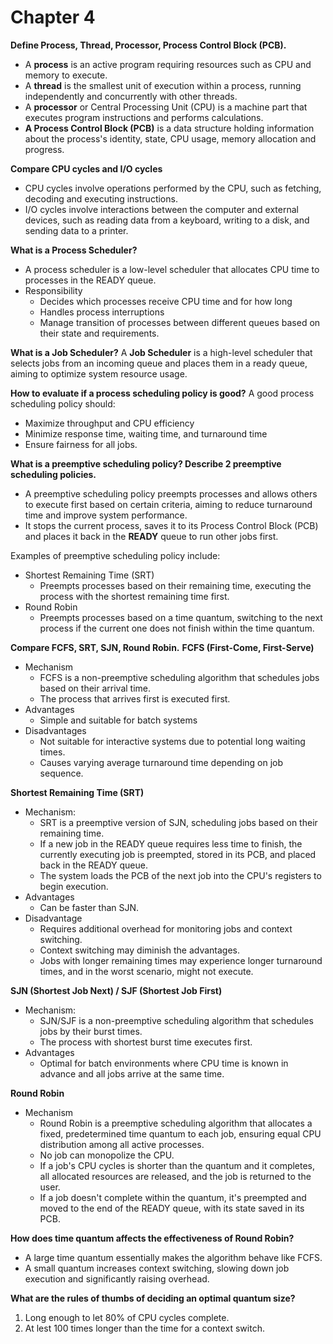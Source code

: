 # Chapter 4

**Define Process, Thread, Processor, Process Control Block (PCB).**
- A **process** is an active program requiring resources such as CPU and memory to execute.
- A **thread** is the smallest unit of execution within a process, running independently and concurrently with other threads.
- A **processor** or Central Processing Unit (CPU) is a machine part that executes program instructions and performs calculations.
- **A Process Control Block (PCB)** is a data structure holding information about the process's identity, state, CPU usage, memory allocation and progress.

**Compare CPU cycles and I/O cycles**
- CPU cycles involve operations performed by the CPU, such as fetching, decoding and executing instructions.
- I/O cycles involve interactions between the computer and external devices, such as reading data from a keyboard, writing to a disk, and sending data to a printer.

**What is a Process Scheduler?**
- A process scheduler is a low-level scheduler that allocates CPU time to processes in the READY queue.
- Responsibility
	- Decides which processes receive CPU time and for how long
	- Handles process interruptions
	- Manage transition of processes between different queues based on their state and requirements.

**What is a Job Scheduler?**
A **Job Scheduler** is a high-level scheduler that selects jobs from an incoming queue and places them in a ready queue, aiming to optimize system resource usage.

**How to evaluate if a process scheduling policy is good?**
A good process scheduling policy should:
- Maximize throughput and CPU efficiency
- Minimize response time, waiting time, and turnaround time
- Ensure fairness for all jobs.

**What is a preemptive scheduling policy? Describe 2 preemptive scheduling policies.**
- A preemptive scheduling policy preempts processes and allows others to execute first based on certain criteria, aiming to reduce turnaround time and improve system performance. 
- It stops the current process, saves it to its Process Control Block (PCB) and places it back in the **READY** queue to run other jobs first.

Examples of preemptive scheduling policy include:
- Shortest Remaining Time (SRT)
	- Preempts processes based on their remaining time, executing the process with the shortest remaining time first.
- Round Robin
	- Preempts processes based on a time quantum, switching to the next process if the current one does not finish within the time quantum.


**Compare FCFS, SRT, SJN, Round Robin.**
**FCFS (First-Come, First-Serve)**
- Mechanism
	- FCFS is a non-preemptive scheduling algorithm that schedules jobs based on their arrival time. 
	- The process that arrives first is executed first.
- Advantages
	- Simple and suitable for batch systems
- Disadvantages
	- Not suitable for interactive systems due to potential long waiting times.
	- Causes varying average turnaround time depending on job sequence.

**Shortest Remaining Time (SRT)**
- Mechanism:
	- SRT is a preemptive version of SJN, scheduling jobs based on their remaining time. 
	- If a new job in the READY queue requires less time to finish, the currently executing job is preempted, stored in its PCB, and placed back in the READY queue.
	- The system loads the PCB of the next job into the CPU's registers to begin execution.
- Advantages
	- Can be faster than SJN.
- Disadvantage
	- Requires additional overhead for monitoring jobs and context switching.
	- Context switching may diminish the advantages.
	- Jobs with longer remaining times may experience longer turnaround times, and in the worst scenario, might not execute.

**SJN (Shortest Job Next) / SJF (Shortest Job First)**
- Mechanism:
	- SJN/SJF is a non-preemptive scheduling algorithm that schedules jobs by their burst times.
	- The process with shortest burst time executes first.
- Advantages
	- Optimal for batch environments where CPU time is known in advance and all jobs arrive at the same time.

**Round Robin**
- Mechanism
	- Round Robin is a preemptive scheduling algorithm that allocates a fixed, predetermined time quantum to each job, ensuring equal CPU distribution among all active processes. 
	- No job can monopolize the CPU.
	- If a job's CPU cycles is shorter than the quantum and it completes, all allocated resources are released, and the job is returned to the user.
	- If a job doesn't complete within the quantum, it's preempted and moved to the end of the READY queue, with its state saved in its PCB.

**How does time quantum affects the effectiveness of Round Robin?**
- A large time quantum essentially makes the algorithm behave like FCFS.
- A small quantum increases context switching, slowing down job execution and significantly raising overhead.


**What are the rules of thumbs of deciding an optimal quantum size?**
1. Long enough to let 80% of CPU cycles complete.
2. At lest 100 times longer than the time for a context switch.
